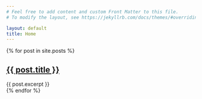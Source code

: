 ```yaml
---
# Feel free to add content and custom Front Matter to this file.
# To modify the layout, see https://jekyllrb.com/docs/themes/#overriding-theme-defaults

layout: default
title: Home
---
```


<div class="post-list">
  {% for post in site.posts %}
    <article class="post">
      <h2><a href="{{ post.url }}">{{ post.title }}</a></h2>
      <div class="post-content">{{ post.excerpt }}</div>
    </article>
  {% endfor %}
</div>


